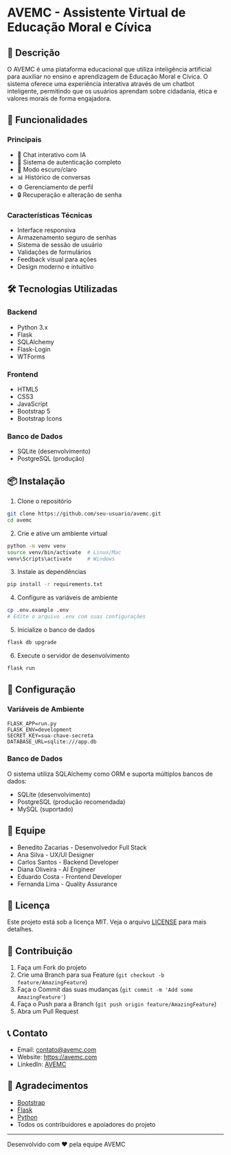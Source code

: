 # AVEMC - Assistente Virtual de Educação Moral e Cívica

## 📝 Descrição
O AVEMC é uma plataforma educacional que utiliza inteligência artificial para auxiliar no ensino e aprendizagem de Educação Moral e Cívica. O sistema oferece uma experiência interativa através de um chatbot inteligente, permitindo que os usuários aprendam sobre cidadania, ética e valores morais de forma engajadora.

## 🚀 Funcionalidades

### Principais
- 💬 Chat interativo com IA
- 👤 Sistema de autenticação completo
- 🌙 Modo escuro/claro
- 📊 Histórico de conversas
- ⚙️ Gerenciamento de perfil
- 🔒 Recuperação e alteração de senha

### Características Técnicas
- Interface responsiva
- Armazenamento seguro de senhas
- Sistema de sessão de usuário
- Validações de formulários
- Feedback visual para ações
- Design moderno e intuitivo

## 🛠️ Tecnologias Utilizadas

### Backend
- Python 3.x
- Flask
- SQLAlchemy
- Flask-Login
- WTForms

### Frontend
- HTML5
- CSS3
- JavaScript
- Bootstrap 5
- Bootstrap Icons

### Banco de Dados
- SQLite (desenvolvimento)
- PostgreSQL (produção)

## 📦 Instalação

1. Clone o repositório
```bash
git clone https://github.com/seu-usuario/avemc.git
cd avemc
```

2. Crie e ative um ambiente virtual
```bash
python -m venv venv
source venv/bin/activate  # Linux/Mac
venv\Scripts\activate     # Windows
```

3. Instale as dependências
```bash
pip install -r requirements.txt
```

4. Configure as variáveis de ambiente
```bash
cp .env.example .env
# Edite o arquivo .env com suas configurações
```

5. Inicialize o banco de dados
```bash
flask db upgrade
```

6. Execute o servidor de desenvolvimento
```bash
flask run
```

## 🔧 Configuração

### Variáveis de Ambiente
```
FLASK_APP=run.py
FLASK_ENV=development
SECRET_KEY=sua-chave-secreta
DATABASE_URL=sqlite:///app.db
```

### Banco de Dados
O sistema utiliza SQLAlchemy como ORM e suporta múltiplos bancos de dados:
- SQLite (desenvolvimento)
- PostgreSQL (produção recomendada)
- MySQL (suportado)

## 👥 Equipe
- Benedito Zacarias - Desenvolvedor Full Stack
- Ana Silva - UX/UI Designer
- Carlos Santos - Backend Developer
- Diana Oliveira - AI Engineer
- Eduardo Costa - Frontend Developer
- Fernanda Lima - Quality Assurance

## 📄 Licença
Este projeto está sob a licença MIT. Veja o arquivo [LICENSE](LICENSE) para mais detalhes.

## 🤝 Contribuição
1. Faça um Fork do projeto
2. Crie uma Branch para sua Feature (`git checkout -b feature/AmazingFeature`)
3. Faça o Commit das suas mudanças (`git commit -m 'Add some AmazingFeature'`)
4. Faça o Push para a Branch (`git push origin feature/AmazingFeature`)
5. Abra um Pull Request

## 📞 Contato
- Email: contato@avemc.com
- Website: https://avemc.com
- LinkedIn: [AVEMC](https://linkedin.com/company/avemc)

## 🙏 Agradecimentos
- [Bootstrap](https://getbootstrap.com/)
- [Flask](https://flask.palletsprojects.com/)
- [Python](https://python.org/)
- Todos os contribuidores e apoiadores do projeto

---
Desenvolvido com ❤️ pela equipe AVEMC 